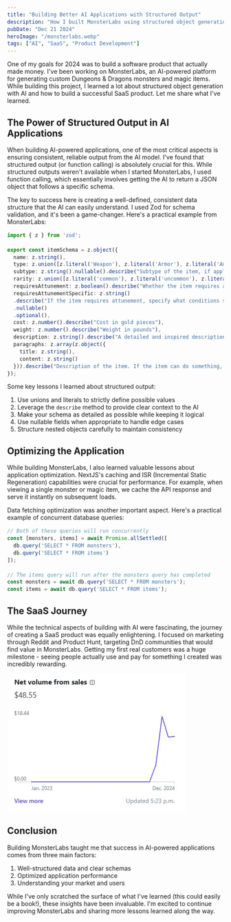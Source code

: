 ```yaml
---
title: "Building Better AI Applications with Structured Output"
description: "How I built MonsterLabs using structured object generation and what I learned about building SaaS products"
pubDate: "Dec 21 2024"
heroImage: "/monsterlabs.webp"
tags: ["AI", "SaaS", "Product Development"]
---
```


One of my goals for 2024 was to build a software product that actually made money. I've been working on MonsterLabs, an AI-powered platform for generating custom Dungeons & Dragons monsters and magic items. While building this project, I learned a lot about structured object generation with AI and how to build a successful SaaS product. Let me share what I've learned.

## The Power of Structured Output in AI Applications

When building AI-powered applications, one of the most critical aspects is ensuring consistent, reliable output from the AI model. I've found that structured output (or function calling) is absolutely crucial for this. While structured outputs weren't available when I started MonsterLabs, I used function calling, which essentially involves getting the AI to return a JSON object that follows a specific schema.

The key to success here is creating a well-defined, consistent data structure that the AI can easily understand. I used Zod for schema validation, and it's been a game-changer. Here's a practical example from MonsterLabs:

``` typescript
import { z } from 'zod';

export const itemSchema = z.object({
  name: z.string(),
  type: z.union([z.literal('Weapon'), z.literal('Armor'), z.literal('Ammunition'), z.literal('Potion'), z.literal('Scroll'), z.literal('Ring'), z.literal('Wand'), z.literal('Rod'), z.literal('Staff'), z.literal('Wondrous item'), z.literal('Consumable'), z.literal('Tool'), z.literal('Trinket')]),
  subtype: z.string().nullable().describe("Subtype of the item, if applicable. Examples include 'longsword', 'dagger', or 'plate', 'chain' etc. Leave blank if not applicable."),
  rarity: z.union([z.literal('common'), z.literal('uncommon'), z.literal('rare'), z.literal('very rare'), z.literal('legendary')]),
  requiresAttunement: z.boolean().describe("Whether the item requires attunement, and if so, whether it requires attunement by a specific class. Only applies to magical items that are very special and powerful. It should make sense for lore reasons. Generally avoid requiring attunement unless it makes a lot of sense."),
  requiresAttunementSpecific: z.string()
  .describe("If the item requires attunement, specify what conditions someone must have in to attune to it. Do not include if the item does not require attunement. Always structure your sentence as 'requires attunement by ...'. For example, 'requires attunement by a wizard' or 'requires attunement by a creature of good alignment' or 'requires attunement by an elf, half-elf, or a ranger'.")
  .nullable()
  .optional(),
  cost: z.number().describe("Cost in gold pieces"),
  weight: z.number().describe("Weight in pounds"),
  description: z.string().describe("A detailed and inspired description of the item. This should include its visual description, lore, history, and any other relevant information."),
  paragraphs: z.array(z.object({
    title: z.string(),
    content: z.string()
  })).describe("Description of the item. If the item can do something, explain how it works here. For example if it needs an action or bonus action to activate, or if it has charges, when they recharge etc."),
});
```

Some key lessons I learned about structured output:

1. Use unions and literals to strictly define possible values
2. Leverage the `describe` method to provide clear context to the AI
3. Make your schema as detailed as possible while keeping it logical
4. Use nullable fields when appropriate to handle edge cases
5. Structure nested objects carefully to maintain consistency

## Optimizing the Application

While building MonsterLabs, I also learned valuable lessons about application optimization. NextJS's caching and ISR (Incremental Static Regeneration) capabilities were crucial for performance. For example, when viewing a single monster or magic item, we cache the API response and serve it instantly on subsequent loads.

Data fetching optimization was another important aspect. Here's a practical example of concurrent database queries:

``` typescript
// Both of these queries will run concurrently
const [monsters, items] = await Promise.allSettled([
  db.query('SELECT * FROM monsters'),
  db.query('SELECT * FROM items')
]);

// The items query will run after the monsters query has completed
const monsters = await db.query('SELECT * FROM monsters');
const items = await db.query('SELECT * FROM items');
```

## The SaaS Journey

While the technical aspects of building with AI were fascinating, the journey of creating a SaaS product was equally enlightening. I focused on marketing through Reddit and Product Hunt, targeting DnD communities that would find value in MonsterLabs. Getting my first real customers was a huge milestone - seeing people actually use and pay for something I created was incredibly rewarding.

![Net income from Stripe](../../../public/stripe-moneys.webp)

## Conclusion

Building MonsterLabs taught me that success in AI-powered applications comes from three main factors:
1. Well-structured data and clear schemas
2. Optimized application performance
3. Understanding your market and users

While I've only scratched the surface of what I've learned (this could easily be a book!), these insights have been invaluable. I'm excited to continue improving MonsterLabs and sharing more lessons learned along the way.

